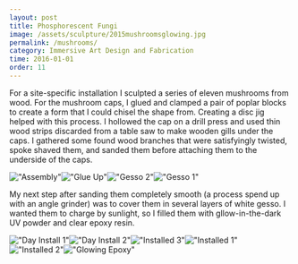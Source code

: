 ```yaml
---
layout: post
title: Phosphorescent Fungi
image: /assets/sculpture/2015mushroomsglowing.jpg
permalink: /mushrooms/
category: Immersive Art Design and Fabrication
time: 2016-01-01
order: 11
---
```


For a site-specific installation I sculpted a series of eleven mushrooms from wood. For the mushroom caps, I glued and clamped a pair of poplar blocks to create a form that I could chisel the shape from. Creating a disc jig helped with this process. I hollowed the cap on a drill press and used thin wood strips discarded from a table saw to make wooden gills under the caps. I gathered some found wood branches that were satisfyingly twisted, spoke shaved them, and sanded them before attaching them to the underside of the caps.

!["Assembly"](/assets/sculpture/2015assemblingmushrooms_1.jpg)!["Glue Up"](/assets/sculpture/2015carvedmushrooms_1.jpg)!["Gesso 2"](/assets/sculpture/2015mushroomsgesso2.jpg)!["Gesso 1"](/assets/sculpture/2015mushroomsgesso1.jpg)

My next step after sanding them completely smooth (a process spend up with an angle grinder) was to cover them in several layers of white gesso. I wanted them to charge by sunlight, so I filled them with gllow-in-the-dark UV powder and clear epoxy resin. 

!["Day Install 1"](/assets/sculpture/2015fungi1)!["Day Install 2"](/assets/sculpture/2015fungi2.jpg)!["Installed 3"](/assets/sculpture/2015nightmushrooms2.jpg)!["Installed 1"](/assets/sculpture/2015nightmushroooms1.jpg)!["Installed 2"](/assets/sculpture/2015glowresinmushrooms6.jpg)!["Glowing Epoxy"](/assets/sculpture/2015mushroomsglowing.jpg)